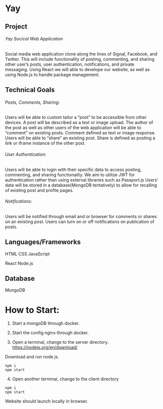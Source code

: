 # Yay
## Project
######  Yay Socical Web Application

Social media web application clone along the lines of Signal, Facebook, and Twitter. This will include functionality of posting, commenting, and sharing other user’s posts, user authentication, notifications, and private messaging.
Using React we will able to develope our website, as well as using Node.js to handle package management.
## Technical Goals
###### Posts, Comments, Sharing:
Users will be able to custom tailor a ”post” to be accessible from other devices. A post will be described as a text or image upload.
The author of the post as well as other users of the web application will be able to “comment” on existing posts. Comment defined as text or image response. 
Users will be able to “share” an existing post. Share is defined as posting a link or iframe instance of the other post.
###### User Authentication:
Users will be able to login with their specific data to access posting, commenting, and sharing functionality.
We aim to utilize JWT for authentication rather than using external libraries such as Passport.js
Users' data will be stored in a database(MongoDB tentatively) to allow for recalling of existing post and profile pages.
###### Notifications:
Users will be notified through email and or browser for comments or shares on an existing post.
Users can turn on or off notifications on publication of posts.
## Languages/Frameworks
HTML
CSS
JavaScript

React
Node.js

## Database
MongoDB

# How to Start:

1. Start a mongoDB through docker.
2. Start the config nginx through docker.

3. Open a terminal, change to the server directory.
https://nodejs.org/en/download/

Download and run node js.
```
npm i
npm start
```

4. Open another terminal, change to the client directory
```
npm i
npm start
```

Website should launch locally in browser.


